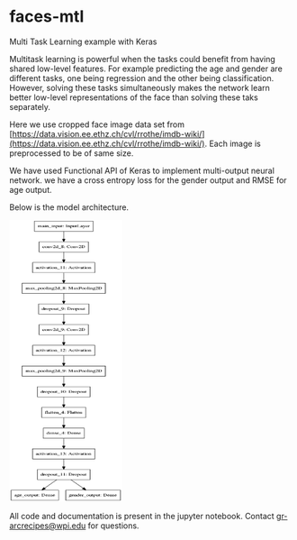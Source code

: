 # faces-mtl
Multi Task Learning example with Keras

Multitask learning is powerful when the tasks could benefit from having
shared low-level features. For example predicting the age and gender
are different tasks, one being regression and the other being
classification. However, solving these tasks simultaneously makes the
network learn better low-level representations of the face than solving
these taks separately.

Here we use cropped face image data set from
[https://data.vision.ee.ethz.ch/cvl/rrothe/imdb-wiki/](https://data.vision.ee.ethz.ch/cvl/rrothe/imdb-wiki/). Each image is preprocessed to be of same size.

We have used Functional API of Keras to implement multi-output neural
network. we have a cross entropy loss for the gender output and RMSE
for age output.

Below is the model architecture.

<img src="model.png" alt="drawing" width="200" height="500"/>

All code and documentation is present in the jupyter notebook. Contact
[gr-arcrecipes@wpi.edu](mailto:gr-arcrecipes@wpi.edu) for questions.
